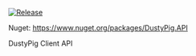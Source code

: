 [![Release](https://github.com/dustypigtv/DustyPig.API/actions/workflows/release.yml/badge.svg)](https://github.com/dustypigtv/DustyPig.API/actions/workflows/release.yml)


Nuget: https://www.nuget.org/packages/DustyPig.API

DustyPig Client API

